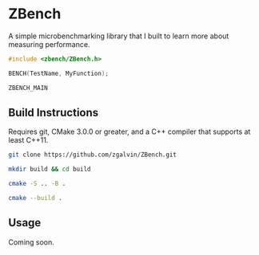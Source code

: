 # ZBench

A simple microbenchmarking library that I built to learn more about measuring performance.

```c++
#include <zbench/ZBench.h>

BENCH(TestName, MyFunction);

ZBENCH_MAIN
```

## Build Instructions

Requires git, CMake 3.0.0 or greater, and a C++ compiler that supports at least C++11. 

```bash
git clone https://github.com/zgalvin/ZBench.git

mkdir build && cd build

cmake -S .. -B .

cmake --build .
```

## Usage

Coming soon.
